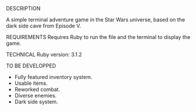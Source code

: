 DESCRIPTION

A simple terminal adventure game in the Star Wars universe, based on the dark side cave from Episode V.

REQUIREMENTS
Requires Ruby to run the file and the terminal to display the game.

TECHNICAL
Ruby version: 3.1.2

TO BE DEVELOPPED

- Fully featured inventory system.
- Usable items.
- Reworked combat.
- Diverse enemies.
- Dark side system.
